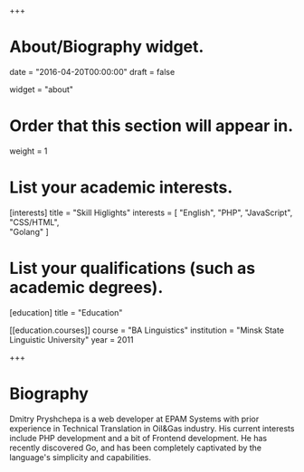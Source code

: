 +++
# About/Biography widget.

date = "2016-04-20T00:00:00"
draft = false

widget = "about"

# Order that this section will appear in.
weight = 1

# List your academic interests.
[interests]
  title = "Skill Higlights"
  interests = [
    "English",
    "PHP",
    "JavaScript",
    "CSS/HTML",    
    "Golang"
  ]

# List your qualifications (such as academic degrees).
[education]
  title = "Education"

[[education.courses]]
  course = "BA Linguistics"
  institution = "Minsk State Linguistic University"
  year = 2011
 
+++

# Biography

Dmitry Pryshchepa is a web developer at EPAM Systems with prior experience in Technical Translation in Oil&Gas industry. His current interests include PHP development and a bit of Frontend development. He has recently discovered Go, and has been completely captivated by the language's simplicity and capabilities.
